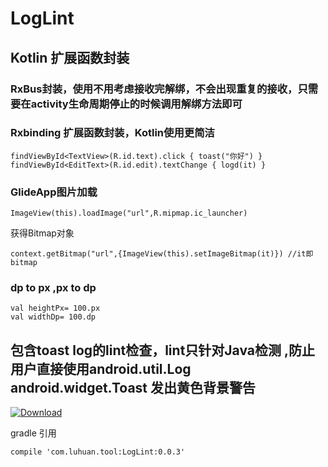 # LogLint

## Kotlin 扩展函数封装 

### RxBus封装，使用不用考虑接收完解绑，不会出现重复的接收，只需要在activity生命周期停止的时候调用解绑方法即可
### Rxbinding 扩展函数封装，Kotlin使用更简洁
```
findViewById<TextView>(R.id.text).click { toast("你好") }
findViewById<EditText>(R.id.edit).textChange { logd(it) }
```
### GlideApp图片加载
```
ImageView(this).loadImage("url",R.mipmap.ic_launcher)
```
获得Bitmap对象
```
context.getBitmap("url",{ImageView(this).setImageBitmap(it)}) //it即bitmap
```
### dp to px ,px to dp
```
val heightPx= 100.px
val widthDp= 100.dp
```

## 包含toast log的lint检查，lint只针对Java检测 ,防止用户直接使用android.util.Log  android.widget.Toast 发出黄色背景警告

[ ![Download](https://api.bintray.com/packages/luhuanxml/maven/LogLint/images/download.svg) ](https://bintray.com/luhuanxml/maven/LogLint/_latestVersion)


gradle 引用

```
compile 'com.luhuan.tool:LogLint:0.0.3'
```
